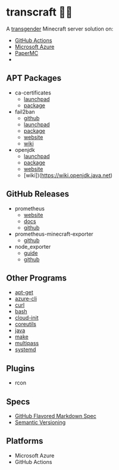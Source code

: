 # transcraft 🏳️‍⚧️

A [transgender](https://en.wikipedia.org/wiki/Transgender) Minecraft server solution on:
- [GitHub Actions](https://github.com/actions)
- [Microsoft Azure](https://github.com/Azure)
- [PaperMC](https://github.com/PaperMC)
- []()

## APT Packages
- ca-certificates
  - [launchpad](https://launchpad.net/ubuntu/+source/ca-certificates)
  - [package](https://packages.ubuntu.com/search?keywords=ca-certificates)
- fail2ban
  - [github](https://github.com/fail2ban/fail2ban)
  - [launchpad](https://launchpad.net/ubuntu/+source/fail2ban)
  - [package](https://packages.ubuntu.com/search?keywords=fail2ban)
  - [website](https://www.fail2ban.org/)
  - [wiki](https://www.fail2ban.org/wiki/)
- openjdk
  - [launchpad](https://launchpad.net/ubuntu/+source/openjdk-17)
  - [package](https://packages.ubuntu.com/search?keywords=openjdk-17-jre-headless)
  - [website](https://openjdk.java.net/)
  - [wiki])(https://wiki.openjdk.java.net)

## GitHub Releases
- prometheus
  - [website](https://prometheus.io/)
  - [docs](https://prometheus.io/docs/)
  - [github](https://github.com/prometheus/prometheus)
- prometheus-minecraft-exporter
  - [github](https://github.com/dirien/minecraft-prometheus-exporter)
- node_exporter
  - [guide](https://prometheus.io/docs/guides/node-exporter/)
  - [github](https://github.com/prometheus/node_exporter)

<!-- TODO: Disambiguate. <> -->
## Other Programs
- [apt-get](https://salsa.debian.org/apt-team/apt)
- [azure-cli](https://github.com/Azure/azure-cli)
- [curl](https://github.com/curl/curl)
- [bash](https://git.savannah.gnu.org/cgit/bash.git/)
- [cloud-init](https://github.com/canonical/cloud-init)
- [coreutils](https://git.savannah.gnu.org/cgit/coreutils.git/)
- [java]()
- [make](https://git.savannah.gnu.org/cgit/make.git/)
- [multipass](https://github.com/canonical/multipass)
- [systemd](https://github.com/systemd/systemd)

## Plugins
- rcon

## Specs
- [GitHub Flavored Markdown Spec](https://github.github.com/gfm/)
- [Semantic Versioning](https://semver.org/)

## Platforms
- Microsoft Azure
- GitHub Actions
